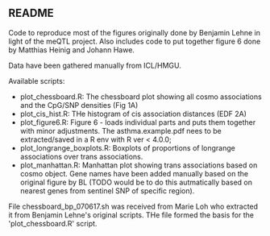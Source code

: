 ## README

Code to reproduce most of the figures originally done by Benjamin Lehne in light of the meQTL project.
Also includes code to put together figure 6 done by Matthias Heinig and Johann Hawe.

Data have been gathered manually from ICL/HMGU.

Available scripts:

- plot_chessboard.R: The chessboard plot showing all cosmo associations and the CpG/SNP densities (Fig 1A)
- plot_cis_hist.R: THe histogram of cis association distances (EDF 2A)
- plot_figure6.R: Figure 6 - loads individual parts and puts them together with minor adjustments. The asthma.example.pdf nees to be extracted/saved in a R env with R ver < 4.0.0;
- plot_longrange_boxplots.R: Boxplots of proportions of longrange associations over trans associations.
- plot_manhattan.R: Manhattan plot showing trans associations based on cosmo object. Gene names have been added manually based on the original figure by BL (TODO would be to do this autmatically based on nearest genes from sentinel SNP of specific region).

File chessboard_bp_070617.sh was received from Marie Loh who extracted it
from Benjamin Lehne's original scripts. THe file formed the basis for the 'plot_chessboard.R' script.

